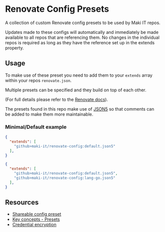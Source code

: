 # Renovate Config Presets

A collection of custom Renovate config presets to be used by Maki IT repos.

Updates made to these configs will automatically and immediately be made available to all repos that are referencing them. No changes in the individual repos is required as long as they have the reference set up in the extends property.

## Usage

To make use of these preset you need to add them to your `extends` array within your repos `renovate.json`.

Multiple presets can be specified and they build on top of each other.

(For full details please refer to the [Renovate docs](https://docs.renovatebot.com/config-presets/#how-to-use-preset-configs)).

The presets found in this repo make use of [JSON5](https://json5.org/) so that comments can be added to make them more maintainable.

### Minimal/Default example

```json
{
  "extends": [
    "github>maki-it/renovate-config:default.json5"
  ],
}
```

```json
{
  "extends": [
    "github>maki-it/renovate-config:default.json5",
    "github>maki-it/renovate-config:lang-go.json5"
  ],
}
```

## Resources

* [Shareable config preset](https://docs.renovatebot.com/config-presets/)
* [Key concepts - Presets](https://docs.renovatebot.com/key-concepts/presets/)
* [Credential encryption](https://app.renovatebot.com/encrypt)
